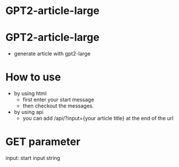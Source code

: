# GPT2-article-large
<!-- [![Run on Ainize](https://ainize.ai/images/run_on_ainize_button.svg)](https://ainize.web.app/redirect?git_repo=https://github.com/ha-mulan/gpt2-food-reviews) -->

GPT2-article-large
=================
* generate article with gpt2-large

 How to use
 ===============
 * by using html
	* first enter your start message
	* then checkout the messages.
* by using api
	* you can add /api/?input={your article title} at the end of the url
	
GET parameter
=================
input: start input string
